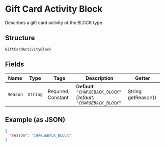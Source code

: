 
# Gift Card Activity Block

Describes a gift card activity of the BLOCK type.

## Structure

`GiftCardActivityBlock`

## Fields

| Name | Type | Tags | Description | Getter |
|  --- | --- | --- | --- | --- |
| `Reason` | `String` | Required, Constant | **Default**: `"CHARGEBACK_BLOCK"`<br>*Default: `"CHARGEBACK_BLOCK"`* | String getReason() |

## Example (as JSON)

```json
{
  "reason": "CHARGEBACK_BLOCK"
}
```

